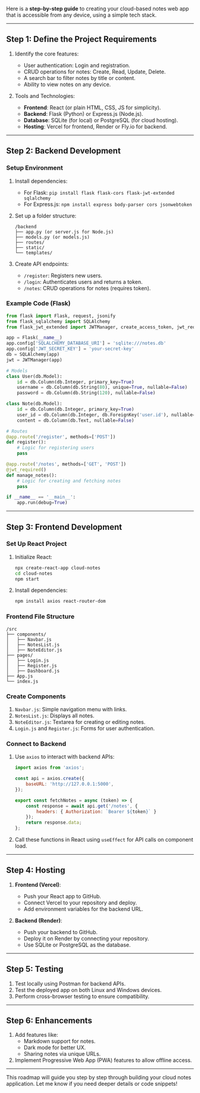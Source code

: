 Here is a **step-by-step guide** to creating your cloud-based notes web app that is accessible from any device, using a simple tech stack.

---

## **Step 1: Define the Project Requirements**
1. Identify the core features:
   - User authentication: Login and registration.
   - CRUD operations for notes: Create, Read, Update, Delete.
   - A search bar to filter notes by title or content.
   - Ability to view notes on any device.

2. Tools and Technologies:
   - **Frontend**: React (or plain HTML, CSS, JS for simplicity).
   - **Backend**: Flask (Python) or Express.js (Node.js).
   - **Database**: SQLite (for local) or PostgreSQL (for cloud hosting).
   - **Hosting**: Vercel for frontend, Render or Fly.io for backend.

---

## **Step 2: Backend Development**
### **Setup Environment**
1. Install dependencies:
   - For Flask: `pip install flask flask-cors flask-jwt-extended sqlalchemy`
   - For Express.js: `npm install express body-parser cors jsonwebtoken`

2. Set up a folder structure:
   ```
   /backend
   ├── app.py (or server.js for Node.js)
   ├── models.py (or models.js)
   ├── routes/
   ├── static/
   └── templates/
   ```

3. Create API endpoints:
   - `/register`: Registers new users.
   - `/login`: Authenticates users and returns a token.
   - `/notes`: CRUD operations for notes (requires token).

### **Example Code (Flask)**
```python
from flask import Flask, request, jsonify
from flask_sqlalchemy import SQLAlchemy
from flask_jwt_extended import JWTManager, create_access_token, jwt_required

app = Flask(__name__)
app.config['SQLALCHEMY_DATABASE_URI'] = 'sqlite:///notes.db'
app.config['JWT_SECRET_KEY'] = 'your-secret-key'
db = SQLAlchemy(app)
jwt = JWTManager(app)

# Models
class User(db.Model):
    id = db.Column(db.Integer, primary_key=True)
    username = db.Column(db.String(80), unique=True, nullable=False)
    password = db.Column(db.String(120), nullable=False)

class Note(db.Model):
    id = db.Column(db.Integer, primary_key=True)
    user_id = db.Column(db.Integer, db.ForeignKey('user.id'), nullable=False)
    content = db.Column(db.Text, nullable=False)

# Routes
@app.route('/register', methods=['POST'])
def register():
    # Logic for registering users
    pass

@app.route('/notes', methods=['GET', 'POST'])
@jwt_required()
def manage_notes():
    # Logic for creating and fetching notes
    pass

if __name__ == '__main__':
    app.run(debug=True)
```

---

## **Step 3: Frontend Development**
### **Set Up React Project**
1. Initialize React:
   ```bash
   npx create-react-app cloud-notes
   cd cloud-notes
   npm start
   ```
2. Install dependencies:
   ```bash
   npm install axios react-router-dom
   ```

### **Frontend File Structure**
   ```
   /src
   ├── components/
   │   ├── Navbar.js
   │   ├── NotesList.js
   │   ├── NoteEditor.js
   ├── pages/
   │   ├── Login.js
   │   ├── Register.js
   │   ├── Dashboard.js
   ├── App.js
   └── index.js
   ```

### **Create Components**
1. `Navbar.js`: Simple navigation menu with links.
2. `NotesList.js`: Displays all notes.
3. `NoteEditor.js`: Textarea for creating or editing notes.
4. `Login.js` and `Register.js`: Forms for user authentication.

### **Connect to Backend**
1. Use `axios` to interact with backend APIs:
   ```javascript
   import axios from 'axios';

   const api = axios.create({
       baseURL: 'http://127.0.0.1:5000',
   });

   export const fetchNotes = async (token) => {
       const response = await api.get('/notes', {
           headers: { Authorization: `Bearer ${token}` }
       });
       return response.data;
   };
   ```

2. Call these functions in React using `useEffect` for API calls on component load.

---

## **Step 4: Hosting**
1. **Frontend (Vercel)**:
   - Push your React app to GitHub.
   - Connect Vercel to your repository and deploy.
   - Add environment variables for the backend URL.

2. **Backend (Render)**:
   - Push your backend to GitHub.
   - Deploy it on Render by connecting your repository.
   - Use SQLite or PostgreSQL as the database.

---

## **Step 5: Testing**
1. Test locally using Postman for backend APIs.
2. Test the deployed app on both Linux and Windows devices.
3. Perform cross-browser testing to ensure compatibility.

---

## **Step 6: Enhancements**
1. Add features like:
   - Markdown support for notes.
   - Dark mode for better UX.
   - Sharing notes via unique URLs.
2. Implement Progressive Web App (PWA) features to allow offline access.

---

This roadmap will guide you step by step through building your cloud notes application. Let me know if you need deeper details or code snippets!